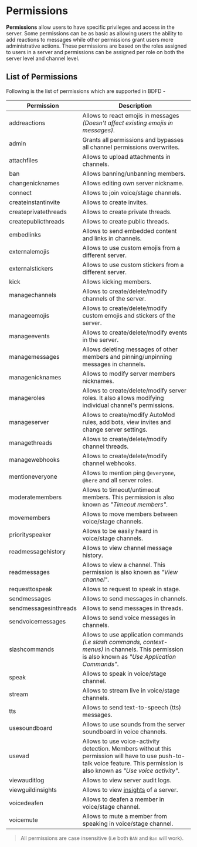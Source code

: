 # Permissions
**Permissions** allow users to have specific privileges and access in the server. Some permissions can be as basic as allowing users the ability to add reactions to messages while other permissions grant users more administrative actions. These permissions are based on the roles assigned to users in a server and permissions can be assigned per role on both the server level and channel level.

## List of Permissions
Following is the list of permissions which are supported in BDFD -

Permission | Description 
----- | -----  
addreactions | Allows to react emojis in messages *(Doesn't affect existing emojis in messages)*.
admin | Grants all permissions and bypasses all channel permissions overwrites.
attachfiles | Allows to upload attachments in channels.
ban | Allows banning/unbanning members.
changenicknames | Allows editing own server nickname.
connect | Allows to join voice/stage channels.
createinstantinvite | Allows to create invites.
createprivatethreads | Allows to create private threads.
createpublicthreads | Allows to create public threads.
embedlinks | Allows to send embedded content and links in channels.
externalemojis | Allows to use custom emojis from a different server.
externalstickers | Allows to use custom stickers from a different server.
kick | Allows kicking members.
managechannels | Allows to create/delete/modify channels of the server.
manageemojis | Allows to create/delete/modify custom emojis and stickers of the server.
manageevents | Allows to create/delete/modify events in the server.
managemessages | Allows deleting messages of other members and pinning/unpinning messages in channels.
managenicknames | Allows to modify server members nicknames.
manageroles | Allows to create/delete/modify server roles. It also allows modifying individual channel's permissions.
manageserver | Allows to create/modify AutoMod rules, add bots, view invites and change server settings.
managethreads | Allows to create/delete/modify channel threads.
managewebhooks | Allows to create/delete/modify channel webhooks.
mentioneveryone | Allows to mention ping `@everyone`, `@here` and all server roles.
moderatemembers | Allows to timeout/untimeout members. This permission is also known as *"Timeout members"*.
movemembers | Allows to move members between voice/stage channels.
priorityspeaker | Allows to be easily heard in voice/stage channels.
readmessagehistory | Allows to view channel message history.
readmessages | Allows to view a channel. This permission is also known as *"View channel"*. 
requesttospeak | Allows to request to speak in stage.
sendmessages | Allows to send messages in channels.
sendmessagesinthreads | Allows to send messages in threads.
sendvoicemessages | Allows to send voice messages in channels.
slashcommands | Allows to use application commands *(i.e slash commands, context-menus)* in channels. This permission is also known as *"Use Application Commands"*.
speak | Allows to speak in voice/stage channel.
stream | Allows to stream live in voice/stage channels.
tts | Allows to send text-to-speech (tts) messages.
usesoundboard | Allows to use sounds from the server soundboard in voice channels.
usevad | Allows to use voice-activity detection. Members without this permission will have to use push-to-talk voice feature. This permission is also known as *"Use voice activity"*.
viewauditlog | Allows to view server audit logs.
viewguildinsights | Allows to view [insights](https://discord.com/developers/servers) of a server.
voicedeafen | Allows to deafen a member in voice/stage channel.
voicemute | Allows to mute a member from speaking in voice/stage channel.

> All permissions are case insensitive (i.e both `BAN` and `Ban` will work).
